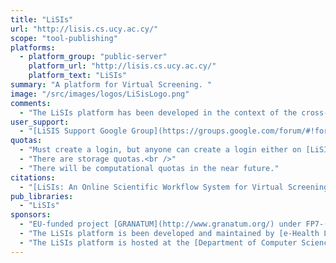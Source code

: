 ```yaml
---
title: "LiSIs"
url: "http://lisis.cs.ucy.ac.cy/"
scope: "tool-publishing"
platforms:
  - platform_group: "public-server"
    platform_url: "http://lisis.cs.ucy.ac.cy/"
    platform_text: "LiSIs"
summary: "A platform for Virtual Screening. "
image: "/src/images/logos/LiSisLogo.png"
comments:
  - "The LiSIs platform has been developed in the context of the cross-disciplinary [GRANATUM project](http://www.granatum.org) aiming to bridge the gap between biomedical researchers by ensuring their seamless access to the globally available information needed to perform complex experiments and to conduct studies on large-scale datasets."
user_support:
  - "[LiSIS Support Google Group](https://groups.google.com/forum/#!forum/lisis-support)"
quotas:
  - "Must create a login, but anyone can create a login either on [LiSIs](http://lisis.cs.ucy.ac.cy/) or [GRANATUM](http://www.granatum.org/).<br />"
  - "There are storage quotas.<br />"
  - "There will be computational quotas in the near future."
citations:
  - "[LiSIs: An Online Scientific Workflow System for Virtual Screening](http://www.eurekaselect.com/129180/article), by Christos C. Kannas, Ioanna Kalvari, George Lambrinidis, Christiana M. Neophytou, Christiana G. Savva, Ioannis Kirmitzoglou, Zinonas Antoniou, Kleo G. Achilleos, David Scherf, Chara A. Pitta, Christos A. Nicolaou, Emanuel Mikros, Vasilis J. Promponas, Clarissa Gerhauser, Rajendra G. Mehta, Andreas I. Constantinou, Constantinos S. Pattichis, *Combinatorial chemistry & high throughput screening*, Vol. 18, No. 3. (2015), pp. 281-295"
pub_libraries:
  - "LiSIs"
sponsors:
  - "EU-funded project [GRANATUM](http://www.granatum.org/) under FP7-(ICT-2009.5.3).<br />"
  - "The LiSIs platform is been developed and maintained by [e-Health Laboratory](http://www.medinfo.cs.ucy.ac.cy/).<br />"
  - "The LiSIs platform is hosted at the [Department of Computer Science, University of Cyprus](http://www.cs.ucy.ac.cy/)."
---
```

